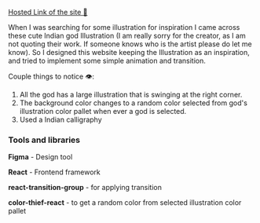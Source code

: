 [Hosted Link of the site 🔗](https://suvel.github.io/cute-god-react/)

When I was searching for some illustration for inspiration I came across these cute Indian god Illustration (I am really sorry for the creator, as I am not quoting their work. If someone knows who is the artist please do let me know). So I designed this website keeping the Illustration as an inspiration, and tried to implement some simple animation and transition.

Couple things to notice 👁:

1. All the god has a large illustration that is swinging at the right corner.
2. The background color changes to a random color selected from god's illustration color pallet when ever a god is selected.
3. Used a Indian calligraphy

### Tools and libraries

**Figma** - Design tool

**React** - Frontend framework

**react-transition-group** - for applying transition

**color-thief-react** - to get a random color from selected illustration color pallet